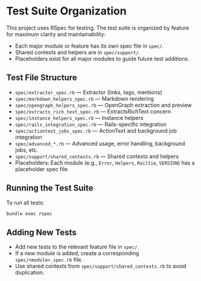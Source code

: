 # Test Suite Organization

This project uses RSpec for testing. The test suite is organized by feature for maximum clarity and maintainability:

- Each major module or feature has its own spec file in `spec/`.
- Shared contexts and helpers are in `spec/support/`.
- Placeholders exist for all major modules to guide future test additions.

## Test File Structure

- `spec/extractor_spec.rb` — Extractor (links, tags, mentions)
- `spec/markdown_helpers_spec.rb` — Markdown rendering
- `spec/opengraph_helpers_spec.rb` — OpenGraph extraction and preview
- `spec/extracts_rich_text_spec.rb` — ExtractsRichText concern
- `spec/instance_helpers_spec.rb` — Instance helpers
- `spec/rails_integration_spec.rb` — Rails-specific integration
- `spec/actiontext_jobs_spec.rb` — ActionText and background job integration
- `spec/advanced_*.rb` — Advanced usage, error handling, background jobs, etc.
- `spec/support/shared_contexts.rb` — Shared contexts and helpers
- Placeholders: Each module (e.g., `Error`, `Helpers`, `Railtie`, `VERSION`) has a placeholder spec file.

## Running the Test Suite

To run all tests:

```sh
bundle exec rspec
```

## Adding New Tests

- Add new tests to the relevant feature file in `spec/`.
- If a new module is added, create a corresponding `spec/<module>_spec.rb` file.
- Use shared contexts from `spec/support/shared_contexts.rb` to avoid duplication. 